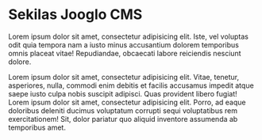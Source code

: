 # Sekilas Jooglo CMS
		
Lorem ipsum dolor sit amet, consectetur adipisicing elit. Iste, vel voluptas odit quia tempora nam a iusto minus accusantium dolorem temporibus omnis placeat vitae! Repudiandae, obcaecati labore reiciendis nesciunt dolore.

Lorem ipsum dolor sit amet, consectetur adipisicing elit. Vitae, tenetur, asperiores, nulla, commodi enim debitis et facilis accusamus impedit atque saepe iusto culpa nobis suscipit adipisci. Quas provident libero fugiat! Lorem ipsum dolor sit amet, consectetur adipisicing elit. Porro, ad eaque doloribus deleniti ducimus voluptatum corrupti sequi voluptatibus rem exercitationem! Sit, dolor pariatur quo aliquid inventore assumenda ab temporibus amet.